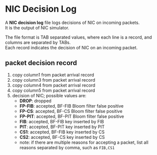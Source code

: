 # NIC Decision Log

A **NIC decision log** file logs decisions of NIC on incoming packets.  
It is the output of NIC simulator.

The file format is TAB separated values, where each line is a record, and columns are separated by TABs.  
Each record indicates the decision of NIC on an incoming packet.

## packet decision record

1.  copy column1 from packet arrival record
2.  copy column3 from packet arrival record
3.  copy column4 from packet arrival record
4.  copy column5 from packet arrival record
5.  decision of NIC; possible values are:
    * **DROP**: dropped
    * **FP-FIB**: accepted, BF-FIB Bloom filter false positive
    * **FP-CS**: accepted, BF-CS Bloom filter false positive
    * **FP-PIT**: accepted, BF-PIT Bloom filter false positive
    * **FIB**: accepted, BF-FIB key inserted by FIB
    * **PIT**: accepted, BF-PIT key inserted by PIT
    * **CS1**: accepted, BF-FIB key inserted by CS
    * **CS2**: accepted, BF-CS key inserted by CS
    * note: if there are multiple reasons for accepting a packet, list all reasons separated by comma, such as `FIB,CS1`
